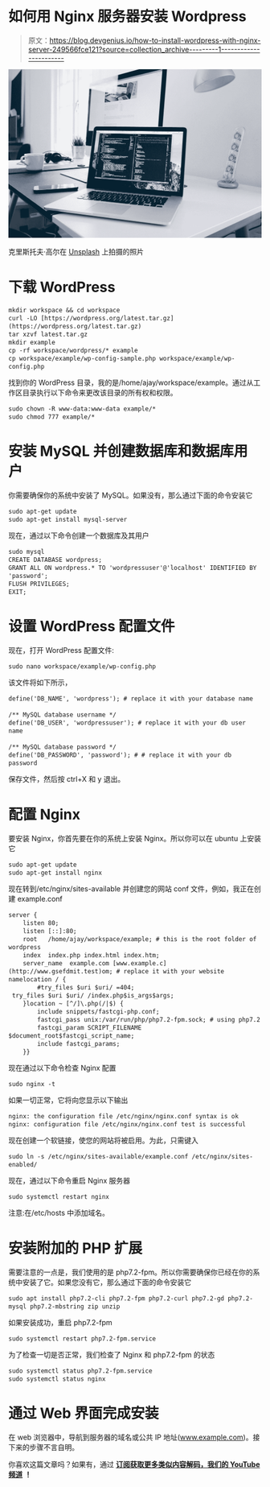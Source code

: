 # 如何用 Nginx 服务器安装 Wordpress

> 原文：<https://blog.devgenius.io/how-to-install-wordpress-with-nginx-server-249566fce121?source=collection_archive---------1----------------------->

![](img/10f6aaa20da9eef53f82b3f41f76744b.png)

克里斯托夫·高尔在 [Unsplash](https://unsplash.com?utm_source=medium&utm_medium=referral) 上拍摄的照片

# 下载 WordPress

```
mkdir workspace && cd workspace
curl -LO [https://wordpress.org/latest.tar.gz](https://wordpress.org/latest.tar.gz)
tar xzvf latest.tar.gz
mkdir example
cp -rf workspace/wordpress/* example
cp workspace/example/wp-config-sample.php workspace/example/wp-config.php
```

找到你的 WordPress 目录，我的是/home/ajay/workspace/example。通过从工作区目录执行以下命令来更改该目录的所有权和权限。

```
sudo chown -R www-data:www-data example/*
sudo chmod 777 example/*
```

# 安装 MySQL 并创建数据库和数据库用户

你需要确保你的系统中安装了 MySQL。如果没有，那么通过下面的命令安装它

```
sudo apt-get update
sudo apt-get install mysql-server
```

现在，通过以下命令创建一个数据库及其用户

```
sudo mysql
CREATE DATABASE wordpress;
GRANT ALL ON wordpress.* TO 'wordpressuser'@'localhost' IDENTIFIED BY 'password'; 
FLUSH PRIVILEGES;
EXIT;
```

# 设置 WordPress 配置文件

现在，打开 WordPress 配置文件:

```
sudo nano workspace/example/wp-config.php
```

该文件将如下所示，

```
define('DB_NAME', 'wordpress'); # replace it with your database name

/** MySQL database username */
define('DB_USER', 'wordpressuser'); # replace it with your db user name

/** MySQL database password */
define('DB_PASSWORD', 'password'); # # replace it with your db password
```

保存文件，然后按 ctrl+X 和 y 退出。

# 配置 Nginx

要安装 Nginx，你首先要在你的系统上安装 Nginx。所以你可以在 ubuntu 上安装它

```
sudo apt-get update
sudo apt-get install nginx
```

现在转到/etc/nginx/sites-available 并创建您的网站 conf 文件，例如，我正在创建 example.conf

```
server {
    listen 80;
    listen [::]:80;
    root   /home/ajay/workspace/example; # this is the root folder of wordpress
    index  index.php index.html index.htm;
    server_name  example.com [www.example.c](http://www.gsefdmit.test)om; # replace it with your website namelocation / {
        #try_files $uri $uri/ =404;
 try_files $uri $uri/ /index.php$is_args$args;
    }location ~ [^/]\.php(/|$) {
        include snippets/fastcgi-php.conf;
        fastcgi_pass unix:/var/run/php/php7.2-fpm.sock; # using php7.2
        fastcgi_param SCRIPT_FILENAME $document_root$fastcgi_script_name;
        include fastcgi_params;
    }}
```

现在通过以下命令检查 Nginx 配置

```
sudo nginx -t
```

如果一切正常，它将向您显示以下输出

```
nginx: the configuration file /etc/nginx/nginx.conf syntax is ok
nginx: configuration file /etc/nginx/nginx.conf test is successful
```

现在创建一个软链接，使您的网站将被启用。为此，只需键入

```
sudo ln -s /etc/nginx/sites-available/example.conf /etc/nginx/sites-enabled/
```

现在，通过以下命令重启 Nginx 服务器

```
sudo systemctl restart nginx
```

注意:在/etc/hosts 中添加域名。

# 安装附加的 PHP 扩展

需要注意的一点是，我们使用的是 php7.2-fpm。所以你需要确保你已经在你的系统中安装了它。如果您没有它，那么通过下面的命令安装它

```
sudo apt install php7.2-cli php7.2-fpm php7.2-curl php7.2-gd php7.2-mysql php7.2-mbstring zip unzip
```

如果安装成功，重启 php7.2-fpm

```
sudo systemctl restart php7.2-fpm.service
```

为了检查一切是否正常，我们检查了 Nginx 和 php7.2-fpm 的状态

```
sudo systemctl status php7.2-fpm.service
sudo systemctl status nginx
```

# 通过 Web 界面完成安装

在 web 浏览器中，导航到服务器的域名或公共 IP 地址(www.example.com)。接下来的步骤不言自明。

你喜欢这篇文章吗？如果有，通过 [**订阅获取更多类似内容解码，我们的 YouTube 频道**](https://www.youtube.com/channel/UCvEB7wXUEXGFE9lCx0USR3Q) **！**